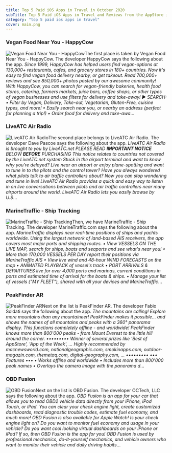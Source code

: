 ```yaml
---
title: Top 5 Paid iOS Apps in Travel in October 2020
subTitle: Top 5 Paid iOS Apps in Travel and Reviews from the AppStore in October 2020.
category: "top 5 paid ios apps in travel"
cover: main.png
---
```


### Vegan Food Near You - HappyCow

![Vegan Food Near You - HappyCow](https://is4-ssl.mzstatic.com/image/thumb/Purple124/v4/d5/aa/74/d5aa7490-502a-c4ce-b736-09b03386df43/AppIcon-0-0-1x_U007emarketing-0-0-0-7-0-0-sRGB-0-0-0-GLES2_U002c0-512MB-85-220-0-0.png/100x100bb.png)The first place is taken by Vegan Food Near You - HappyCow. The developer HappyCow says the following about the app. _Since 1999, HappyCow has helped users find vegan-options at 130,000+ restaurants, cafes, and grocery stores in 180+ countries. Now it's easy to find vegan food delivery nearby, or get takeout. Read 700,000+ reviews and see 850,000+ photos posted by our awesome community! With HappyCow, you can search for vegan-friendly bakeries, health food stores, catering, farmers markets, juice bars, coffee shops, or other types of vegan businesses and use filters for delivery and take-away!  ► SEARCH: • Filter by Vegan, Delivery, Take-out, Vegetarian, Gluten-Free, cuisine types, and more! • Easily search near you, or nearby an address (perfect for planning a trip!)  • Order food for delivery and take-awa_...

### LiveATC Air Radio

![LiveATC Air Radio](https://is4-ssl.mzstatic.com/image/thumb/Purple123/v4/0b/91/0d/0b910d37-3a1e-246f-79e3-fb9e46bc3206/AppIcon-0-0-1x_U007emarketing-0-0-0-6-0-0-sRGB-0-0-0-GLES2_U002c0-512MB-85-220-0-0.png/100x100bb.png)The second place belongs to LiveATC Air Radio. The developer Dave Pascoe says the following about the app. _LiveATC Air Radio is brought to you by LiveATC.net PLEASE READ ***IMPORTANT NOTICE*** BELOW **BEFORE** PURCHASING  This notice relates to countries not covered by the LiveATC.net system  Stuck in the airport terminal and want to know why you're delayed? Live near an airport or enjoy plane-spotting and want to tune in to the pilots and the control tower? Have you always wondered what pilots talk to air traffic controllers about? Now you can stop wondering and tune in live!  LiveATC Air Radio provides a quick and easy way to listen in on live conversations between pilots and air traffic controllers near many airports around the world. LiveATC Air Radio lets you easily browse by U.S_...

### MarineTraffic - Ship Tracking

![MarineTraffic - Ship Tracking](https://is2-ssl.mzstatic.com/image/thumb/Purple114/v4/2f/f4/17/2ff41724-a627-57a4-6225-8b7f16927bc5/AppIcon-1x_U007emarketing-0-0-GLES2_U002c0-512MB-sRGB-0-0-0-85-220-0-0-0-8.png/100x100bb.png)Then, we have MarineTraffic - Ship Tracking. The developer MarineTraffic.com says the following about the app. _MarineTraffic displays near real-time positions of ships and yachts worldwide.  Using the largest network of land-based AIS receivers, the app covers most major ports and shipping routes.  • View VESSELS ON THE LIVE MAP, search for ships, boats and seaports and see what's near you! • More than 170,000 VESSELS PER DAY report their positions via MarineTraffic AIS • View live wind and 48-hour WIND FORECASTS on the map • ANIMATED PLAYBACK of vessel's track • PORT ARRIVALS & DEPARTURES live for over 4,000 ports and marinas, current conditions in ports and estimated time of arrival for the boats & ships. • Manage your list of vessels ("MY FLEET"), shared with all your devices and MarineTraffic_...

### PeakFinder AR

![PeakFinder AR](https://is2-ssl.mzstatic.com/image/thumb/Purple114/v4/ee/78/ce/ee78cedd-4603-b349-d8a5-bd32c20bb68b/AppIcon-0-0-1x_U007emarketing-0-0-0-5-0-0-sRGB-0-0-0-GLES2_U002c0-512MB-85-220-0-0.png/100x100bb.png)Next on the list is PeakFinder AR. The developer Fabio Soldati says the following about the app. _The mountains are calling! Explore more mountains than any mountaineer! PeakFinder makes it possible… and shows the names of all mountains and peaks with a 360° panorama display. This functions completely offline - and worldwide!  PeakFinder knows more than 800'000 peaks - from Mount Everest to the little hill around the corner.  ••••••••• Winner of several prizes like 'Best of AppStore', 'App of the Week', … Highly recommended by macnewsworld.com, nationalgeographic.com, smokinapps.com, outdoor-magazin.com, themetaq.com, digital-geography.com, … •••••••••   ••• Features •••  • Works offline and worldwide • Includes more than 800'000 peak names • Overlays the camera image with the panorama d_...

### OBD Fusion

![OBD Fusion](https://is1-ssl.mzstatic.com/image/thumb/Purple124/v4/54/21/75/5421756f-e7e4-1716-8213-5933f600c698/AppIcon-1x_U007emarketing-0-7-0-85-220.png/100x100bb.png)Next on the list is OBD Fusion. The developer OCTech, LLC says the following about the app. _OBD Fusion is an app for your car that allows you to read OBD2 vehicle data directly from your iPhone, iPod Touch, or iPad. You can clear your check engine light, create customized dashboards, read diagnostic trouble codes, estimate fuel economy, and much more! OBD Fusion is also available for Apple Watch!  Is your check engine light on? Do you want to monitor fuel economy and usage in your vehicle? Do you want cool looking virtual dashboards on your iPhone or iPad? If so, then OBD Fusion is the app for you! OBD Fusion is used by professional mechanics, do-it-yourself mechanics, and vehicle owners who want to monitor their vehicle and daily driving habits_...

